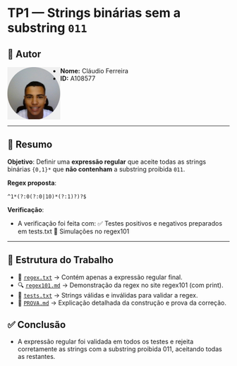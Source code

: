 # TP1 — Strings binárias **sem** a substring `011`

## 👤 Autor

<img src="../img/perfil.jpg" alt="Foto de perfil" width="120" align="left"/>

- **Nome:** Cláudio Ferreira  
- **ID:** A108577  

<br clear="left"/>

---

## 📌 Resumo
**Objetivo**: Definir uma **expressão regular** que aceite todas as strings binárias `{0,1}*` que **não contenham** a substring proibida `011`.   

**Regex proposta**: 
```regex
^1*(?:0(?:0|10)*(?:1)?)?$
```

**Verificação**:
- A verificação foi feita com:
  ✅ Testes positivos e negativos preparados em tests.txt
  🔗 Simulações no regex101

---

## 📂 Estrutura do Trabalho
- 📜 [`regex.txt`](./regex.txt) -> Contém apenas a expressão regular final.
- 🔍 [`regex101.md`](./regex101.md) -> Demonstração da regex no site regex101 (com print).
- 🧪 [`tests.txt`](./tests.txt) -> Strings válidas e inválidas para validar a regex.
- 📖 [`PROVA.md`](./PROVA.md) -> Explicação detalhada da construção e prova da correção.

## ✅ Conclusão
- A expressão regular foi validada em todos os testes e rejeita corretamente as strings com a substring proibida 011, aceitando todas as restantes.

